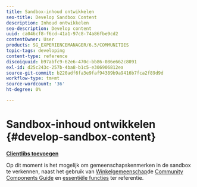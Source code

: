 ```yaml
---
title: Sandbox-inhoud ontwikkelen
seo-title: Develop Sandbox Content
description: Inhoud ontwikkelen
seo-description: Develop content
uuid: ca046cf8-f6cd-41a1-97c8-74a86fbe9cd2
contentOwner: User
products: SG_EXPERIENCEMANAGER/6.5/COMMUNITIES
topic-tags: developing
content-type: reference
discoiquuid: b97abfc9-62e6-470c-bb86-086e662c8091
exl-id: d25c243c-257b-4ba8-b1c5-e306906812ea
source-git-commit: b220adf6fa3e9faf94389b9a9416b7fca2f89d9d
workflow-type: tm+mt
source-wordcount: '36'
ht-degree: 0%

---
```


# Sandbox-inhoud ontwikkelen  {#develop-sandbox-content}

**[Clientlibs toevoegen](add-clientlibs.md)**

Op dit moment is het mogelijk om gemeenschapskenmerken in de sandbox te verkennen, naast het gebruik van [Winkelgemeenschap](../../help/sites-developing/we-retail.md)de [Community Components Guide](components-guide.md) en [essentiële functies](essentials.md) ter referentie.
